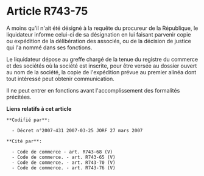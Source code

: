 # Article R743-75

A moins qu'il n'ait été désigné à la requête du procureur de la République, le liquidateur informe celui-ci de sa désignation
en lui faisant parvenir copie ou expédition de la délibération des associés, ou de la décision de justice qui l'a nommé dans
ses fonctions.

Le liquidateur dépose au greffe chargé de la tenue du registre du commerce et des sociétés où la société est inscrite, pour
être versée au dossier ouvert au nom de la société, la copie de l'expédition prévue au premier alinéa dont tout intéressé
peut obtenir communication.

Il ne peut entrer en fonctions avant l'accomplissement des formalités précitées.

**Liens relatifs à cet article**

	**Codifié par**:

	  - Décret n°2007-431 2007-03-25 JORF 27 mars 2007

	**Cité par**:

	  - Code de commerce - art. R743-68 (V)
	  - Code de commerce. - art. R743-65 (V)
	  - Code de commerce. - art. R743-70 (V)
	  - Code de commerce. - art. R743-76 (V)
